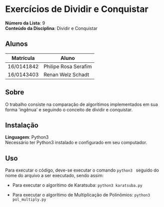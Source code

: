 # Exercícios de Dividir e Conquistar

**Número da Lista**: 9<br>
**Conteúdo da Disciplina**: Dividir e Conquistar<br>

## Alunos
|Matrícula | Aluno |
| -- | -- |
| 16/0141842  |  Philipe Rosa Serafim |
| 16/0143403  |  Renan Welz Schadt |

## Sobre 
O trabalho consiste na comparação de algorítimos implementados em sua forma 'ingênua' e seguindo o conceito de dividir e conquistar.

## Instalação 
**Linguagem**: Python3<br>
Necessário ter Python3 instalado e configurado em seu computador.

## Uso 
Para executar o código, deve-se executar o comando ```python3 ``` seguido do nome do arquivo a ser executado, sendo assim:

 - Para executar o algorítimo de Karatsuba:
```python3 karatsuba.py```

 - Para executar o algorítimo de Multiplicação de Polinômios:
```python3 pol_multiply.py```
